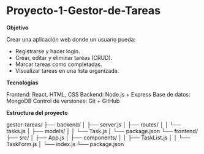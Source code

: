# Proyecto-1-Gestor-de-Tareas

**Objetivo**

Crear una aplicación web donde un usuario pueda:  
  - Registrarse y hacer login.  
  - Crear, editar y eliminar tareas (CRUD).  
  - Marcar tareas como completadas.  
  - Visualizar tareas en una lista organizada.

**Tecnologías**

Frontend: React, HTML, CSS
Backend: Node.js + Express
Base de datos: MongoDB
Control de versiones: Git + GitHub

**Estructura del proyecto**

gestor-tareas/
├── backend/
│   ├── server.js
│   ├── routes/
│   │   └── tasks.js
│   ├── models/
│   │   └── Task.js
│   └── package.json
└── frontend/
    ├── src/
    │   ├── App.js
    │   ├── components/
    │   │   ├── TaskList.js
    │   │   └── TaskForm.js
    │   └── index.js
    └── package.json
